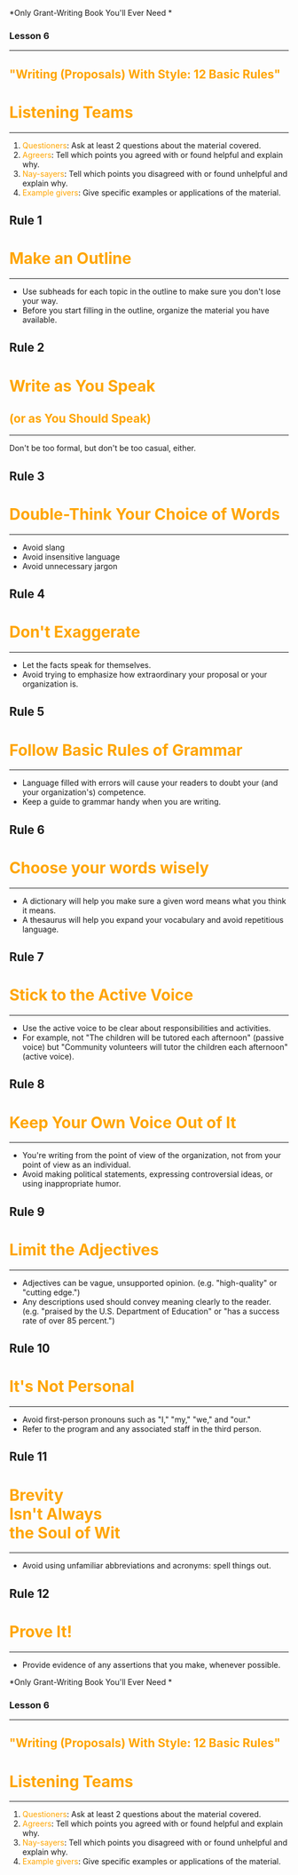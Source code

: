 *Only Grant-Writing Book You'll Ever Need *

### Lesson 6

---

## <span style="color: orange;">"Writing (Proposals) With Style: 12 Basic Rules"</span>


# <span style="color: orange;">Listening Teams</span>
<hr />

1. <span style="color: orange;">Questioners</span>: Ask at least 2 questions about the material covered.
2. <span style="color: orange;">Agreers</span>: Tell which points you agreed with or found helpful and explain why.
3. <span style="color: orange;">Nay-sayers</span>: Tell which points you disagreed with or found unhelpful and explain why.
4. <span style="color: orange;">Example givers</span>: Give specific examples or applications of the material.



## Rule 1
# <span style="color: orange;">Make an Outline</span>
<hr />

* Use subheads for each topic in the outline to make sure you don't lose your way.
* Before you start filling in the outline, organize the material you have available.



## Rule 2
# <span style="color: orange;">Write as You Speak</span>
## <span style="color: orange;">(or as You Should Speak)</span>
<hr />

Don't be too formal, but don't be too casual, either.



## Rule 3
# <span style="color: orange;">Double-Think Your Choice of Words</span>
<hr />

* Avoid slang
* Avoid insensitive language
* Avoid unnecessary jargon



## Rule 4
# <span style="color: orange;">Don't Exaggerate</span>
<hr />

* Let the facts speak for themselves.
* Avoid trying to emphasize how extraordinary your proposal or your organization is.



## Rule 5
# <span style="color: orange;">Follow Basic Rules of Grammar</span>
<hr />

* Language filled with errors will cause your readers to doubt your (and your organization's) competence.
* Keep a guide to grammar handy when you are writing.



## Rule 6
# <span style="color: orange;">Choose your words wisely</span>
<hr />

* A dictionary will help you make sure a given word means what you think it means.
* A thesaurus will help you expand your vocabulary and avoid repetitious language.



## Rule 7
# <span style="color: orange;">Stick to the Active Voice</span>
<hr />

* Use the active voice to be clear about responsibilities and activities.
* For example, not "The children will be tutored each afternoon" (passive voice) but "Community volunteers will tutor the children each afternoon" (active voice).



## Rule 8
# <span style="color: orange;">Keep Your Own Voice Out of It</span>
<hr />

* You're writing from the point of view of the organization, not from your point of view as an individual.
* Avoid making political statements, expressing controversial ideas, or using inappropriate humor.



## Rule 9
# <span style="color: orange;">Limit the Adjectives</span>
<hr />

* Adjectives can be vague, unsupported opinion. (e.g. "high-quality" or "cutting edge.")
* Any descriptions used should convey meaning clearly to the reader. (e.g. "praised by the U.S. Department of Education" or "has a success rate of over 85 percent.")



## Rule 10
# <span style="color: orange;">It's Not Personal</span>
<hr />

* Avoid first-person pronouns such as "I," "my," "we," and "our."
* Refer to the program and any associated staff in the third person.



## Rule 11
# <span style="color: orange;">Brevity <br />Isn't Always <br />the Soul of Wit</span>
<hr />

* Avoid using unfamiliar abbreviations and acronyms: spell things out.



## Rule 12
# <span style="color: orange;">Prove It!</span>
<hr />

* Provide evidence of any assertions that you make, whenever possible.



*Only Grant-Writing Book You'll Ever Need *

### Lesson 6

---

## <span style="color: orange;">"Writing (Proposals) With Style: 12 Basic Rules"</span>


# <span style="color: orange;">Listening Teams</span>
<hr />

1. <span style="color: orange;">Questioners</span>: Ask at least 2 questions about the material covered.
2. <span style="color: orange;">Agreers</span>: Tell which points you agreed with or found helpful and explain why.
3. <span style="color: orange;">Nay-sayers</span>: Tell which points you disagreed with or found unhelpful and explain why.
4. <span style="color: orange;">Example givers</span>: Give specific examples or applications of the material.